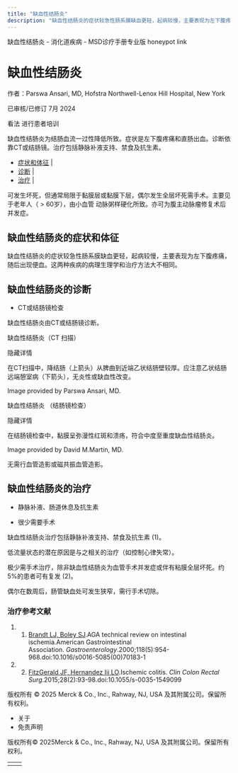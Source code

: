 ```yaml
---
title: "缺血性结肠炎"
description: "缺血性结肠炎的症状较急性肠系膜缺血更轻，起病较慢，主要表现为左下腹疼痛，随后出现便血。这两种疾病的病理生理学和治疗方法大不相同。"
---
```


﻿缺血性结肠炎 \- 消化道疾病 \- MSD诊疗手册专业版 honeypot link

# 缺血性结肠炎

作者：Parswa Ansari, MD, Hofstra Northwell-Lenox Hill Hospital, New York

已审核/已修订 7月 2024

看法 进行患者培训

缺血性结肠炎为结肠血流一过性降低所致。症状是左下腹疼痛和直肠出血。诊断依靠CT或结肠镜。治疗包括静脉补液支持、禁食及抗生素。

- [症状和体征](#症状和体征_v79930903_zh) \|
- [诊断](#诊断_v29269715_zh) \|
- [治疗](#治疗_v29269722_zh) \|

可发生坏死，但通常局限于黏膜层或黏膜下层，偶尔发生全层坏死需手术。主要见于老年人（ > 60岁），由小血管 动脉粥样硬化所致。亦可为腹主动脉瘤修复术后并发症。

## 缺血性结肠炎的症状和体征

缺血性结肠炎的症状较急性肠系膜缺血更轻，起病较慢，主要表现为左下腹疼痛，随后出现便血。这两种疾病的病理生理学和治疗方法大不相同。

## 缺血性结肠炎的诊断

- CT或结肠镜检查


缺血性结肠炎由CT或结肠镜诊断。

缺血性结肠炎（CT 扫描）



隐藏详情

在CT扫描中，降结肠（上箭头）从脾曲到近端乙状结肠壁较厚。应注意乙状结肠远端憩室病（下箭头），无炎性或缺血性改变。

Image provided by Parswa Ansari, MD.

缺血性结肠炎 （结肠镜检查）



隐藏详情

在结肠镜检查中，黏膜呈弥漫性红斑和溃疡，符合中度至重度缺血性结肠炎。

Image provided by David M.Martin, MD.

无需行血管造影或磁共振血管造影。

## 缺血性结肠炎的治疗

- 静脉补液、肠道休息及抗生素

- 很少需要手术


缺血性结肠炎治疗包括静脉补液支持、禁食及抗生素 (1)。

低流量状态的潜在原因是与之相关的治疗（如控制心律失常）。

极少需手术治疗，除非缺血性结肠炎为血管手术并发症或伴有粘膜全层坏死。约5%的患者可有复发 (2)。

偶尔在数周后，肠管缺血处可发生狭窄，需行手术切除。

### 治疗参考文献

1. 1. [Brandt LJ, Boley SJ](https://pubmed.ncbi.nlm.nih.gov/10784596/).AGA technical review on intestinal ischemia.American Gastrointestinal Association. _Gastroenterology_.2000;118(5):954-968.doi:10.1016/s0016-5085(00)70183-1

2. 2. [FitzGerald JF, Hernandez Iii LO](https://www.ncbi.nlm.nih.gov/pmc/articles/PMC4442720/).Ischemic colitis. _Clin Colon Rectal Surg_.2015;28(2):93-98.doi:10.1055/s-0035-1549099




版权所有 © 2025
Merck & Co., Inc., Rahway, NJ, USA 及其附属公司。保留所有权利。

- 关于
- 免责声明

版权所有© 2025Merck & Co., Inc., Rahway, NJ, USA 及其附属公司。保留所有权利。

|     |     |
| --- | --- |
|  |  |